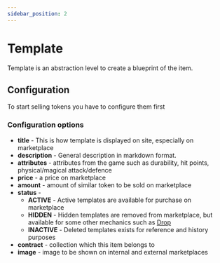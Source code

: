 ```yaml
---
sidebar_position: 2
---
```


# Template

Template is an abstraction level to create a blueprint of the item. 

## Configuration

To start selling tokens you have to configure them first

### Configuration options

- **title** - This is how template is displayed on site, especially on marketplace
- **description** - General description in markdown format.
- **attributes** - attributes from the game such as durability, hit points, physical/magical attack/defence
- **price** - a price on marketplace
- **amount** - amount of similar token to be sold on marketplace
- **status** - 
  - **ACTIVE** - Active templates are available for purchase on marketplace
  - **HIDDEN** - Hidden templates are removed from marketplace, but available for some other mechanics such as [Drop](/docs/admin-panel/mechanics/drop/)
  - **INACTIVE** - Deleted templates exists for reference and history purposes
- **contract** - collection which this item belongs to
- **image** - image to be shown on internal and external marketplaces
